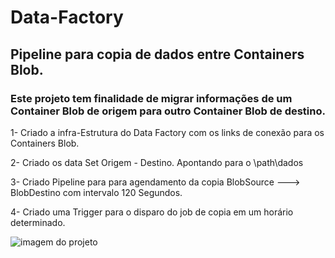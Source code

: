 # Data-Factory
## Pipeline para copia de dados entre Containers Blob.

### Este projeto tem finalidade de migrar informações de um Container Blob de origem  para outro Container Blob de destino.

1- Criado a infra-Estrutura do Data Factory com os links de conexão para os Containers Blob.

2- Criado os data Set Origem - Destino. Apontando para o \path\dados

3- Criado Pipeline para para agendamento da copia BlobSource ---> BlobDestino com intervalo 120 Segundos.

4- Criado uma Trigger para o disparo do job de copia em um horário determinado.

![imagem do projeto](/storage/arquitetura.jpg)
